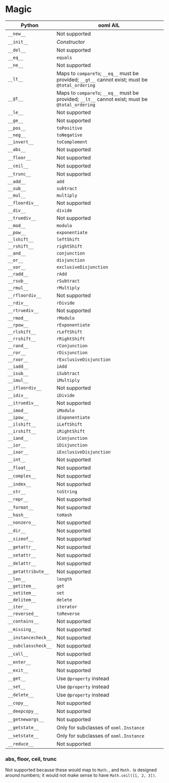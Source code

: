 # Magic

|Python|ooml AIL|
|---|---|
|`__new__`|Not supported|
|`__init__`|*Constructor*|
|`__del__`|Not supported|
|`__eq__`|`equals`|
|`__ne__`|Not supported|
|`__lt__`|Maps to `compareTo`; `__eq__` must be provided; `__gt__` cannot exist; must be `@total_ordering`|
|`__gt__`|Maps to `compareTo`; `__eq__` must be provided; `__lt__` cannot exist; must be `@total_ordering`|
|`__le__`|Not supported|
|`__ge__`|Not supported|
|`__pos__`|`toPositive`|
|`__neg__`|`toNegative`|
|`__invert__`|`toComplement`|
|`__abs__`|Not supported|
|`__floor__`|Not supported|
|`__ceil__`|Not supported|
|`__trunc__`|Not supported|
|`__add__`|`add`|
|`__sub__`|`subtract`|
|`__mul__`|`multiply`|
|`__floordiv__`|Not supported|
|`__div__`|`divide`|
|`__truediv__`|Not supported|
|`__mod__`|`modulo`|
|`__pow__`|`exponentiate`|
|`__lshift__`|`leftShift`|
|`__rshift__`|`rightShift`|
|`__and__`|`conjunction`|
|`__or__`|`disjunction`|
|`__xor__`|`exclusiveDisjunction`|
|`__radd__`|`rAdd`|
|`__rsub__`|`rSubtract`|
|`__rmul__`|`rMultiply`|
|`__rfloordiv__`|Not supported|
|`__rdiv__`|`rDivide`|
|`__rtruediv__`|Not supported|
|`__rmod__`|`rModulo`|
|`__rpow__`|`rExponentiate`|
|`__rlshift__`|`rLeftShift`|
|`__rrshift__`|`rRightShift`|
|`__rand__`|`rConjunction`|
|`__ror__`|`rDisjunction`|
|`__rxor__`|`rExclusiveDisjunction`|
|`__iadd__`|`iAdd`|
|`__isub__`|`iSubtract`|
|`__imul__`|`iMultiply`|
|`__ifloordiv__`|Not supported|
|`__idiv__`|`iDivide`|
|`__itruediv__`|Not supported|
|`__imod__`|`iModulo`|
|`__ipow__`|`iExponentiate`|
|`__ilshift__`|`iLeftShift`|
|`__irshift__`|`iRightShift`|
|`__iand__`|`iConjunction`|
|`__ior__`|`iDisjunction`|
|`__ixor__`|`iExclusiveDisjunction`|
|`__int__`|Not supported|
|`__float__`|Not supported|
|`__complex__`|Not supported|
|`__index__`|Not supported|
|`__str__`|`toString`|
|`__repr__`|Not supported|
|`__format__`|Not supported|
|`__hash__`|`toHash`|
|`__nonzero__`|Not supported|
|`__dir__`|Not supported|
|`__sizeof__`|Not supported|
|`__getattr__`|Not supported|
|`__setattr__`|Not supported|
|`__delattr__`|Not supported|
|`__getattribute__`|Not supported|
|`__len__`|`length`|
|`__getitem__`|`get`|
|`__setitem__`|`set`|
|`__delitem__`|`delete`|
|`__iter__`|`iterator`|
|`__reversed__`|`toReverse`|
|`__contains__`|Not supported|
|`__missing__`|Not supported|
|`__instancecheck__`|Not supported|
|`__subclasscheck__`|Not supported|
|`__call__`|Not supported|
|`__enter__`|Not supported|
|`__exit__`|Not supported|
|`__get__`|Use `@property` instead|
|`__set__`|Use `@property` instead|
|`__delete__`|Use `@property` instead|
|`__copy__`|Not supported|
|`__deepcopy__`|Not supported|
|`__getnewargs__`|Not supported|
|`__getstate__`|Only for subclasses of `ooml.Instance`|
|`__setstate__`|Only for subclasses of `ooml.Instance`|
|`__reduce__`|Not supported|

### abs, floor, ceil, trunc

Not supported because these would map to `Math.`, and `Math.` is designed around numbers; it would not make sense to have `Math.ceil([1, 2, 3])`.
